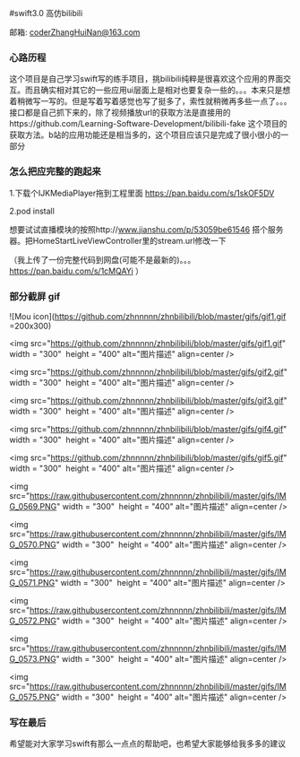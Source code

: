#swift3.0 高仿bilibili

邮箱: coderZhangHuiNan@163.com

### 心路历程
这个项目是自己学习swift写的练手项目，挑bilibili纯粹是很喜欢这个应用的界面交互。而且确实相对其它的一些应用ui层面上是相对也要复杂一些的。。。本来只是想着稍微写一写的。但是写着写着感觉也写了挺多了，索性就稍微再多些一点了。。。接口都是自己抓下来的，除了视频播放url的获取方法是直接用的https://github.com/Learning-Software-Development/bilibili-fake 这个项目的获取方法。b站的应用功能还是相当多的，这个项目应该只是完成了很小很小的一部分

### 怎么把应完整的跑起来
1.下载个IJKMediaPlayer拖到工程里面 https://pan.baidu.com/s/1skOF5DV 

2.pod install

想要试试直播模块的按照http://www.jianshu.com/p/53059be61546 搭个服务器。把HomeStartLiveViewController里的stream.url修改一下

（我上传了一份完整代码到网盘(可能不是最新的)。。。https://pan.baidu.com/s/1cMQAYi ）

### 部分截屏 gif
![Mou icon](https://github.com/zhnnnnn/zhnbilibili/blob/master/gifs/gif1.gif =200x300)

<img src="https://github.com/zhnnnnn/zhnbilibili/blob/master/gifs/gif1.gif" width = "300"  height = "400" alt="图片描述" align=center />

<img src="https://github.com/zhnnnnn/zhnbilibili/blob/master/gifs/gif2.gif" width = "300"  height = "400" alt="图片描述" align=center />

<img src="https://github.com/zhnnnnn/zhnbilibili/blob/master/gifs/gif3.gif" width = "300"  height = "400" alt="图片描述" align=center />

<img src="https://github.com/zhnnnnn/zhnbilibili/blob/master/gifs/gif4.gif" width = "300"  height = "400" alt="图片描述" align=center />

<img src="https://github.com/zhnnnnn/zhnbilibili/blob/master/gifs/gif5.gif" width = "300"  height = "400" alt="图片描述" align=center />

<img src="https://raw.githubusercontent.com/zhnnnnn/zhnbilibili/master/gifs/IMG_0569.PNG" width = "300"  height = "400" alt="图片描述" align=center />

<img src="https://raw.githubusercontent.com/zhnnnnn/zhnbilibili/master/gifs/IMG_0570.PNG" width = "300"  height = "400" alt="图片描述" align=center />

<img src="https://raw.githubusercontent.com/zhnnnnn/zhnbilibili/master/gifs/IMG_0571.PNG" width = "300"  height = "400" alt="图片描述" align=center />

<img src="https://raw.githubusercontent.com/zhnnnnn/zhnbilibili/master/gifs/IMG_0572.PNG" width = "300"  height = "400" alt="图片描述" align=center />

<img src="https://raw.githubusercontent.com/zhnnnnn/zhnbilibili/master/gifs/IMG_0573.PNG" width = "300"  height = "400" alt="图片描述" align=center />

<img src="https://raw.githubusercontent.com/zhnnnnn/zhnbilibili/master/gifs/IMG_0575.PNG" width = "300"  height = "400" alt="图片描述" align=center />

### 写在最后
希望能对大家学习swift有那么一点点的帮助吧，也希望大家能够给我多多的建议
